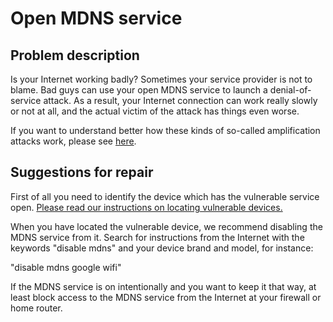 # Open MDNS service

## Problem description

Is your Internet working badly? Sometimes your service provider is not to blame. Bad guys can use your open MDNS service to launch a denial-of-service attack. As a result, your Internet connection can work really slowly or not at all, and the actual victim of the attack has things even worse.

If you want to understand better how these kinds of so-called amplification attacks work, please see [here](./categories.md#amplification-attacks).

## Suggestions for repair

First of all you need to identify the device which has the vulnerable service open. [Please read our instructions on locating vulnerable devices.](./locate.md)

When you have located the vulnerable device, we recommend disabling the MDNS service from it. Search for instructions from the Internet with the keywords "disable mdns" and your device brand and model, for instance:

"disable mdns google wifi"

If the MDNS service is on intentionally and you want to keep it that way, at least block access to the MDNS service from the Internet at your firewall or home router.
